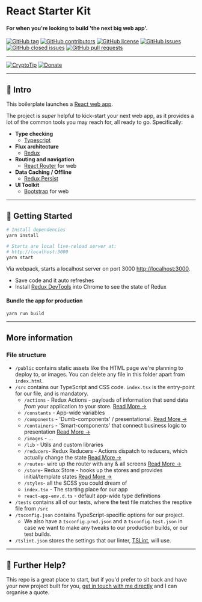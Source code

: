 # React Starter Kit

#### For when you're looking to build 'the next big web app'.


[![GitHub tag](https://img.shields.io/github/tag/mcnamee/react-starter-kit.svg?style=flat-square)](https://github.com/mcnamee/react-starter-kit/tags)
[![GitHub contributors](https://img.shields.io/github/contributors/mcnamee/react-starter-kit.svg?style=flat-square)](https://github.com/mcnamee/react-starter-kit/contributors)
[![GitHub license](https://img.shields.io/badge/license-MIT-blue.svg?style=flat-square)](https://raw.githubusercontent.com/mcnamee/react-starter-kit/master/LICENSE)
[![GitHub issues](https://img.shields.io/github/issues/mcnamee/react-starter-kit.svg?style=flat-square)](https://github.com/mcnamee/react-starter-kit/issues)
[![GitHub closed issues](https://img.shields.io/github/issues-closed/mcnamee/react-starter-kit.svg?style=flat-square)](https://github.com/mcnamee/react-starter-kit/issues-closed)
[![GitHub pull requests](https://img.shields.io/github/issues-pr/mcnamee/react-starter-kit.svg?style=flat-square)](https://github.com/mcnamee/react-starter-kit/issues-pr)

---

[![CryptoTip](https://img.shields.io/badge/Donate%20with-CryptoTip-blue.svg?style=flat&colorB=007bff)](https://cryptotip.it/p/mcnamee)  [![Donate](https://img.shields.io/badge/Donate-PayPal-green.svg)](https://www.paypal.com/cgi-bin/webscr?cmd=_s-xclick&hosted_button_id=U7CE3LJYX859E)

---

## 👋 Intro

This boilerplate launches a [React web app](https://reactjs.org/).

The project is _super_ helpful to kick-start your next web app, as it provides a lot of the common tools you may reach for, all ready to go. Specifically:

- __Type checking__
    - [Typescript](https://typescriptlang.org)
- __Flux architecture__
    - [Redux](https://redux.js.org/docs/introduction/)
- __Routing and navigation__
    - [React Router](https://github.com/ReactTraining/react-router) for web
- __Data Caching / Offline__
    - [Redux Persist](https://github.com/rt2zz/redux-persist)
- __UI Toolkit__
    - [Bootstrap](https://getbootstrap.com/) for web

---

## 🚀 Getting Started

```bash
# Install dependencies
yarn install

# Starts are local live-reload server at:
# http://localhost:3000
yarn start
```

Via webpack, starts a localhost server on port 3000 [http://localhost:3000](http://localhost:3000).

- Save code and it auto refreshes
- Install [Redux DevTools](https://chrome.google.com/webstore/detail/redux-devtools/lmhkpmbekcpmknklioeibfkpmmfibljd?hl=en) into Chrome to see the state of Redux


#### Bundle the app for production

```bash
yarn run build
```

---

## More information

### File structure

- `/public` contains static assets like the HTML page we're planning to deploy to, or images. You can delete any file in this folder apart from `index.html`.
- `/src` contains our TypeScript and CSS code. `index.tsx` is the entry-point for our file, and is mandatory.
    - `/actions` - Redux Actions - payloads of information that send data _from_ your application _to_ your store. [Read More &rarr;](https://redux.js.org/docs/basics/Actions.html)
    - `/constants` - App-wide variables
    - `/components` - 'Dumb-components' / presentational. [Read More &rarr;](https://medium.com/@dan_abramov/smart-and-dumb-components-7ca2f9a7c7d0)
    - `/containers` - 'Smart-components' that connect business logic to presentation [Read More &rarr;](https://redux.js.org/docs/basics/UsageWithReact.html#presentational-and-container-components)
    - `/images` - ...
    - `/lib` - Utils and custom libraries
    - `/reducers`- Redux Reducers - Actions dispatch to reducers, which actually change the state [Read More &rarr;](https://redux.js.org/docs/basics/Reducers.html)
    - `/routes`- wire up the router with any & all screens [Read More &rarr;](https://github.com/aksonov/react-native-router-flux)
    - `/store`- Redux Store - hooks up the stores and provides initial/template states [Read More &rarr;](https://redux.js.org/docs/basics/Store.html)
    - `/styles`- all the SCSS you could dream of
    - `index.tsx` - The starting place for our app
    - `react-app-env.d.ts` - default app-wide type definitions
- `/tests` contains all of our tests, where the test file matches the resptive file from `/src`
- `/tsconfig.json` contains TypeScript-specific options for our project.
    - We also have a `tsconfig.prod.json` and a `tsconfig.test.json` in case we want to make any tweaks to our production builds, or our test builds.
- `/tslint.json` stores the settings that our linter, [TSLint](https://github.com/palantir/tslint), will use.

---

## 👊 Further Help?

This repo is a great place to start, but if you'd prefer to sit back and have your new project built for you, [get in touch with me directly](https://mcnam.ee) and I can organise a quote.

